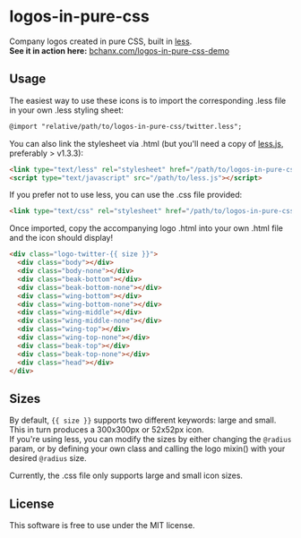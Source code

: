 logos-in-pure-css
=================

Company logos created in pure CSS, built in [less](http://www.lesscss.org).  
**See it in action here:** [bchanx.com/logos-in-pure-css-demo](http://www.bchanx.com/logos-in-pure-css-demo)

Usage
-----

The easiest way to use these icons is to import the corresponding .less file in your own .less styling sheet:

```html
@import "relative/path/to/logos-in-pure-css/twitter.less";
```

You can also link the stylesheet via .html (but you'll need a copy of [less.js](https://github.com/cloudhead/less.js/tree/master/dist), preferably > v1.3.3):

```html
<link type="text/less" rel="stylesheet" href="/path/to/logos-in-pure-css/twitter.less">
<script type="text/javascript" src="/path/to/less.js"></script>
```

If you prefer not to use less, you can use the .css file provided:

```html
<link type="text/css" rel="stylesheet" href="/path/to/logos-in-pure-css/twitter.css">
```

Once imported, copy the accompanying logo .html into your own .html file and the icon should display!

```html
<div class="logo-twitter-{{ size }}">                                      
  <div class="body"></div>
  <div class="body-none"></div>
  <div class="beak-bottom"></div>
  <div class="beak-bottom-none"></div>
  <div class="wing-bottom"></div>
  <div class="wing-bottom-none"></div>
  <div class="wing-middle"></div>
  <div class="wing-middle-none"></div>
  <div class="wing-top"></div>
  <div class="wing-top-none"></div>
  <div class="beak-top"></div>
  <div class="beak-top-none"></div>
  <div class="head"></div>
</div>
```

Sizes
-------

By default, `{{ size }}` supports two different keywords: large and small. This in turn produces a 300x300px or 52x52px icon.  
If you're using less, you can modify the sizes by either changing the `@radius` param, or by defining your own class
and calling the logo mixin() with your desired `@radius` size.

Currently, the .css file only supports large and small icon sizes.

License
-------
This software is free to use under the MIT license.

